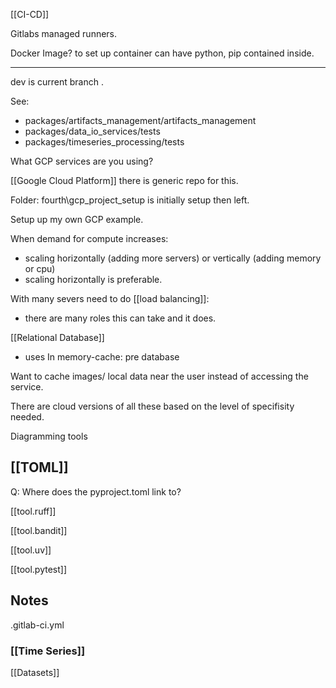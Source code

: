 [[CI-CD]]

Gitlabs managed runners.

Docker Image? to set up container
can have python, pip contained inside.

--- 
dev is current branch .




See:

- packages/artifacts_management/artifacts_management
- packages/data_io_services/tests
- packages/timeseries_processing/tests

What GCP services are you using? 

[[Google Cloud Platform]]
there is generic repo for this.

Folder: fourth\gcp_project_setup 
is initially setup then left.

Setup up my own GCP example.

When demand for compute increases:
- scaling horizontally (adding more servers) or vertically (adding memory or cpu)
- scaling horizontally is preferable. 

With many severs need to do [[load balancing]]:
- there are many roles this can take and it does.

[[Relational Database]]
- uses In memory-cache: pre database

Want to cache images/ local data near the user instead of accessing the service.

There are cloud versions of all these based on the level of specifisity needed.

Diagramming tools


## [[TOML]]

Q: Where does the pyproject.toml link to?

[[tool.ruff]]

[[tool.bandit]]

[[tool.uv]]


[[tool.pytest]]

## Notes

.gitlab-ci.yml

### [[Time Series]] 

[[Datasets]]